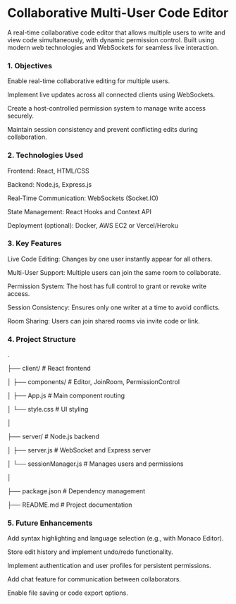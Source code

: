 # Collaborative Multi-User Code Editor

A real-time collaborative code editor that allows multiple users to write and view code simultaneously, with dynamic permission control. Built using modern web technologies and WebSockets for seamless live interaction.


### 1.  Objectives
Enable real-time collaborative editing for multiple users.

Implement live updates across all connected clients using WebSockets.

Create a host-controlled permission system to manage write access securely.

Maintain session consistency and prevent conflicting edits during collaboration.


### 2.  Technologies Used
Frontend: React, HTML/CSS

Backend: Node.js, Express.js

Real-Time Communication: WebSockets (Socket.IO)

State Management: React Hooks and Context API

Deployment (optional): Docker, AWS EC2 or Vercel/Heroku


### 3.  Key Features
 Live Code Editing: Changes by one user instantly appear for all others.

 Multi-User Support: Multiple users can join the same room to collaborate.

 Permission System: The host has full control to grant or revoke write access.

 Session Consistency: Ensures only one writer at a time to avoid conflicts.

 Room Sharing: Users can join shared rooms via invite code or link.


### 4.  Project Structure
   
.

├── client/                         # React frontend

│   ├── components/                # Editor, JoinRoom, PermissionControl

│   ├── App.js                     # Main component routing

│   └── style.css                  # UI styling

│

├── server/                         # Node.js backend

│   ├── server.js                  # WebSocket and Express server

│   └── sessionManager.js          # Manages users and permissions

│

├── package.json                   # Dependency management

├── README.md                      # Project documentation


### 5.  Future Enhancements
Add syntax highlighting and language selection (e.g., with Monaco Editor).

Store edit history and implement undo/redo functionality.

Implement authentication and user profiles for persistent permissions.

Add chat feature for communication between collaborators.

Enable file saving or code export options.

